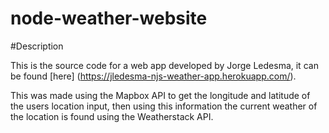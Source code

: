 # node-weather-website

#Description

This is the source code for a web app developed by Jorge Ledesma, it can be found [here] 
(https://jledesma-njs-weather-app.herokuapp.com/).

This was made using the Mapbox API to get the longitude and latitude of the users location input, then 
using this information the current weather of the location is found using the Weatherstack API.
